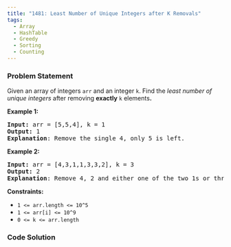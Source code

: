 ```yaml
---
title: "1481: Least Number of Unique Integers after K Removals"
tags:
  - Array
  - HashTable
  - Greedy
  - Sorting
  - Counting
---
```

### Problem Statement

<p>Given an array of integers <code>arr</code> and an integer <code>k</code>. Find the <em>least number of unique integers</em> after removing <strong>exactly</strong> <code>k</code> elements<b>.</b></p>

<ol>
</ol>


<p><strong class="example">Example 1:</strong></p>

<pre>
<strong>Input: </strong>arr = [5,5,4], k = 1
<strong>Output: </strong>1
<strong>Explanation</strong>: Remove the single 4, only 5 is left.
</pre>
<strong class="example">Example 2:</strong>

<pre>
<strong>Input: </strong>arr = [4,3,1,1,3,3,2], k = 3
<strong>Output: </strong>2
<strong>Explanation</strong>: Remove 4, 2 and either one of the two 1s or three 3s. 1 and 3 will be left.</pre>


<p><strong>Constraints:</strong></p>

<ul>
	<li><code>1 &lt;= arr.length &lt;= 10^5</code></li>
	<li><code>1 &lt;= arr[i] &lt;= 10^9</code></li>
	<li><code>0 &lt;= k &lt;= arr.length</code></li>
</ul>

### Code Solution

```python

```
